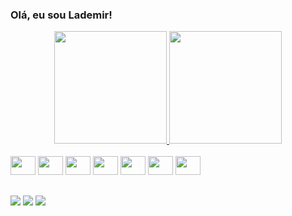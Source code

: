 ### Olá, eu sou Lademir!

<div align="center">
  <a href="https://github.com/lademir">
  <img height="180em" src="https://github-readme-stats.vercel.app/api?username=lademir&show_icons=true&theme=algolia&include_all_commits=true&count_private=true"/>
  <img height="180em" src="https://github-readme-stats.vercel.app/api/top-langs/?username=lademir&layout=compact&theme=algolia&langs_count=10"/>
</div>
  
<div style="display: inline-block"><br>
  <img aling="center" height="30" width="40" src="https://cdn.jsdelivr.net/gh/devicons/devicon/icons/javascript/javascript-original.svg" />
  <img aling="center" height="30" width="40" src="https://cdn.jsdelivr.net/gh/devicons/devicon/icons/typescript/typescript-plain.svg" />
  <img aling="center" height="30" width="40" src="https://cdn.jsdelivr.net/gh/devicons/devicon/icons/react/react-original.svg" />
  <img aling="center" height="30" width="40" src="https://cdn.jsdelivr.net/gh/devicons/devicon/icons/flutter/flutter-plain.svg" />
  <img aling="center" height="30" width="40" src="https://cdn.jsdelivr.net/gh/devicons/devicon/icons/nodejs/nodejs-original.svg" />
   <img height="30" width="40" src="https://cdn.jsdelivr.net/gh/devicons/devicon/icons/firebase/firebase-plain.svg" />
   <img height="30" width="40" src="https://cdn.jsdelivr.net/gh/devicons/devicon/icons/nextjs/nextjs-line.svg" />
</div>
  
  ##
  <div> 
  <a href="https://instagram.com/lademir_jr" target="_blank"><img src="https://img.shields.io/badge/-Instagram-%23E4405F?style=for-the-badge&logo=instagram&logoColor=white" target="_blank"></a>
  <a href = "mailto:lademirjunior@gmail.com"><img src="https://img.shields.io/badge/-Gmail-%23333?style=for-the-badge&logo=gmail&logoColor=white" target="_blank"></a>
  <a href="https://www.linkedin.com/in/lademir-j%C3%BAnior-34b3981a7/" target="_blank"><img src="https://img.shields.io/badge/-LinkedIn-%230077B5?style=for-the-badge&logo=linkedin&logoColor=white" target="_blank"></a> 
 
</div>
  
